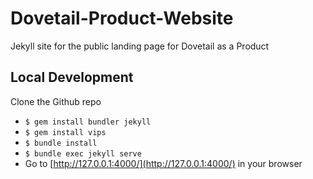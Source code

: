 # Dovetail-Product-Website
Jekyll site for the public landing page for Dovetail as a Product

## Local Development

Clone the Github repo
* `$ gem install bundler jekyll`
* `$ gem install vips`
* `$ bundle install`
* `$ bundle exec jekyll serve`
* Go to [http://127.0.0.1:4000/](http://127.0.0.1:4000/) in your browser

